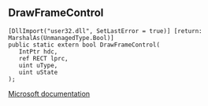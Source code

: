 ## DrawFrameControl

```
[DllImport("user32.dll", SetLastError = true)] [return: MarshalAs(UnmanagedType.Bool)]
public static extern bool DrawFrameControl(
   IntPtr hdc,
   ref RECT lprc,
   uint uType,
   uint uState
);
```

[Microsoft documentation](https://docs.microsoft.com/en-us/windows/win32/api/winuser/nf-winuser-drawframecontrol)
